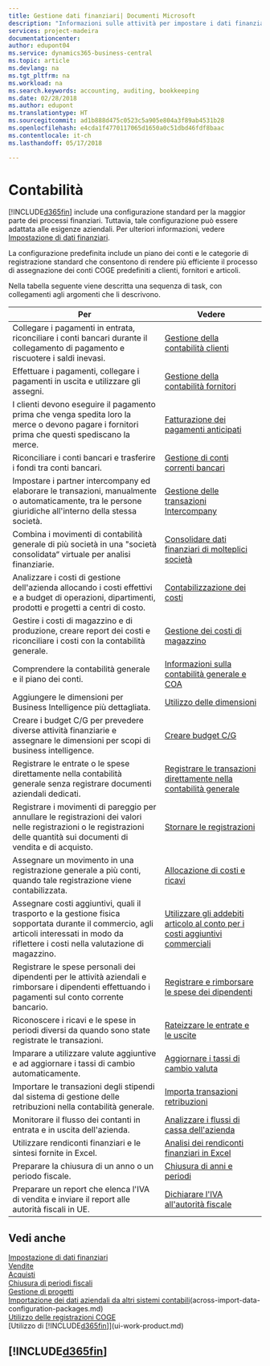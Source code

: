 ```yaml
---
title: Gestione dati finanziari| Documenti Microsoft
description: "Informazioni sulle attività per impostare i dati finanziari nella propria attività per adattarli alle esigenze di contabilità, controllo e gestione dei libri contabili."
services: project-madeira
documentationcenter: 
author: edupont04
ms.service: dynamics365-business-central
ms.topic: article
ms.devlang: na
ms.tgt_pltfrm: na
ms.workload: na
ms.search.keywords: accounting, auditing, bookkeeping
ms.date: 02/28/2018
ms.author: edupont
ms.translationtype: HT
ms.sourcegitcommit: ad1b888d475c0523c5a905e804a3f89ab4531b28
ms.openlocfilehash: e4cda1f4770117065d1650a0c51dbd46fdf8baac
ms.contentlocale: it-ch
ms.lasthandoff: 05/17/2018

---
```

# <a name="finance"></a>Contabilità
[!INCLUDE[d365fin](includes/d365fin_md.md)] include una configurazione standard per la maggior parte dei processi finanziari. Tuttavia, tale configurazione può essere adattata alle esigenze aziendali. Per ulteriori informazioni, vedere [Impostazione di dati finanziari](finance-setup-finance.md).

La configurazione predefinita include un piano dei conti e le categorie di registrazione standard che consentono di rendere più efficiente il processo di assegnazione dei conti COGE predefiniti a clienti, fornitori e articoli.  

Nella tabella seguente viene descritta una sequenza di task, con collegamenti agli argomenti che li descrivono.  

| Per | Vedere |
| --- | --- |
| Collegare i pagamenti in entrata, riconciliare i conti bancari durante il collegamento di pagamento e riscuotere i saldi inevasi. |[Gestione della contabilità clienti](receivables-manage-receivables.md) |
| Effettuare i pagamenti, collegare i pagamenti in uscita e utilizzare gli assegni. |[Gestione della contabilità fornitori](payables-manage-payables.md) |
|I clienti devono eseguire il pagamento prima che venga spedita loro la merce o devono pagare i fornitori prima che questi spediscano la merce.|[Fatturazione dei pagamenti anticipati](finance-invoice-prepayments.md)|
| Riconciliare i conti bancari e trasferire i fondi tra conti bancari. |[Gestione di conti correnti bancari](bank-manage-bank-accounts.md) |
|Impostare i partner intercompany ed elaborare le transazioni, manualmente o automaticamente, tra le persone giuridiche all'interno della stessa società.|[Gestione delle transazioni Intercompany](intercompany-manage.md)|
|Combina i movimenti di contabilità generale di più società in una "società consolidata“ virtuale per analisi finanziarie.|[Consolidare dati finanziari di molteplici società](finance-consolidated-company-reporting.md)|
|Analizzare i costi di gestione dell'azienda allocando i costi effettivi e a budget di operazioni, dipartimenti, prodotti e progetti a centri di costo.|[Contabilizzazione dei costi](finance-manage-cost-accounting.md)|
|Gestire i costi di magazzino e di produzione, creare report dei costi e riconciliare i costi con la contabilità generale.|[Gestione dei costi di magazzino](finance-manage-inventory-costs.md)|
| Comprendere la contabilità generale e il piano dei conti. |[Informazioni sulla contabilità generale e COA](finance-general-ledger.md) |
| Aggiungere le dimensioni per Business Intelligence più dettagliata. |[Utilizzo delle dimensioni](finance-dimensions.md) |
| Creare i budget C/G per prevedere diverse attività finanziarie e assegnare le dimensioni per scopi di business intelligence. |[Creare budget C/G](finance-how-create-budgets.md) |
|Registrare le entrate o le spese direttamente nella contabilità generale senza registrare documenti aziendali dedicati.|[Registrare le transazioni direttamente nella contabilità generale](finance-how-post-transactions-directly.md)|
|Registrare i movimenti di pareggio per annullare le registrazioni dei valori nelle registrazioni o le registrazioni delle quantità sui documenti di vendita e di acquisto. |[Stornare le registrazioni](finance-how-reverse-journal-posting.md)|
|Assegnare un movimento in una registrazione generale a più conti, quando tale registrazione viene contabilizzata. |[Allocazione di costi e ricavi](year-allocate-costs-income.md) |
| Assegnare costi aggiuntivi, quali il trasporto e la gestione fisica sopportata durante il commercio, agli articoli interessati in modo da riflettere i costi nella valutazione di magazzino. |[Utilizzare gli addebiti articolo al conto per i costi aggiuntivi commerciali](payables-how-assign-item-charges.md) |
|Registrare le spese personali dei dipendenti per le attività aziendali e rimborsare i dipendenti effettuando i pagamenti sul conto corrente bancario.|[Registrare e rimborsare le spese dei dipendenti](finance-how-record-reimburse-employee-expenses.md)|
| Riconoscere i ricavi e le spese in periodi diversi da quando sono state registrate le transazioni. |[Rateizzare le entrate e le uscite](finance-how-defer-revenue-expenses.md)|
|Imparare a utilizzare valute aggiuntive e ad aggiornare i tassi di cambio automaticamente. |[Aggiornare i tassi di cambio valuta](finance-how-update-currencies.md)|
| Importare le transazioni degli stipendi dal sistema di gestione delle retribuzioni nella contabilità generale. |[Importa transazioni retribuzioni](finance-how-import-payroll-transactions.md)|
| Monitorare il flusso dei contanti in entrata e in uscita dell'azienda. |[Analizzare i flussi di cassa dell'azienda](finance-analyze-cash-flow.md) |
| Utilizzare rendiconti finanziari e le sintesi fornite in Excel. |[Analisi dei rendiconti finanziari in Excel](finance-analyze-excel.md) |
| Preparare la chiusura di un anno o un periodo fiscale. |[Chiusura di anni e periodi](year-close-years-periods.md) |
|Preparare un report che elenca l'IVA di vendita e inviare il report alle autorità fiscali in UE. | [Dichiarare l'IVA all'autorità fiscale](finance-how-report-vat.md)|

## <a name="see-also"></a>Vedi anche
[Impostazione di dati finanziari](finance-setup-finance.md)  
[Vendite](sales-manage-sales.md)  
[Acquisti](purchasing-manage-purchasing.md)  
[Chiusura di periodi fiscali](year-close-years-periods.md)  
[Gestione di progetti](projects-manage-projects.md)    
[Importazione dei dati aziendali da altri sistemi contabili](across-import-data-configuration-packages.md)(across-import-data-configuration-packages.md)  
[Utilizzo delle registrazioni COGE](ui-work-general-journals.md)  
[Utilizzo di [!INCLUDE[d365fin](includes/d365fin_md.md)]](ui-work-product.md)  

## [!INCLUDE[d365fin](includes/free_trial_md.md)]  
 

